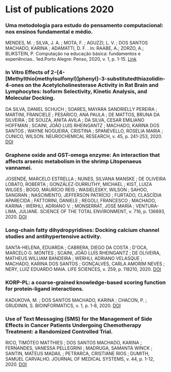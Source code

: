 # List of publications 2020

### Uma metodologia para estudo do pensamento computacional: nos ensinos fundamental e médio.
MENDES, M. ; SILVA, J. A. ; MOTA, F. ; AGUZZI, L. V. ; DOS SANTOS MACHADO, KARINA ; ADAMATTI, D. F. .  In: RAABE, A.; ZORZO, A.; BLIKSTEIN, P.
Computação na educação básica: fundamentos e experiências.. 1ed.Porto Alegre: Penso, 2020, v. 1, p. 1-15.
[Link](https://books.google.com.br/books?id=EBvLDwAAQBAJ&pg=PT17&lpg=PT17&dq=%22Uma+metodologia+para+estudo+do+pensamento+computacional:+nos+ensinos+fundamental+e+m%C3%A9dio%22&source=bl&ots=3Z_uATLIM9&sig=ACfU3U3Y2FiWtEdqee9u3v1VpdLYJ7kiPA&hl=pt-BR&sa=X&ved=2ahUKEwi6n7-fyZrxAhVxppUCHaSBBLYQ6AEwA3oECAsQAw#v=onepage&q=%22Uma%20metodologia%20para%20estudo%20do%20pensamento%20computacional%3A%20nos%20ensinos%20fundamental%20e%20m%C3%A9dio%22&f=false)

### In Vitro Effects of 2-{4-[Methylthio(methylsulfonyl)]phenyl}-3-substitutedthiazolidin-4-ones on the Acetylcholinesterase Activity in Rat Brain and Lymphocytes: Isoform Selectivity, Kinetic Analysis, and Molecular Docking.
DA SILVA, DANIEL SCHUCH ; SOARES, MAYARA SANDRIELLY PEREIRA ; MARTINI, FRANCIELE ; PESARICO, ANA PAULA ; DE MATTOS, BRUNA DA SILVEIRA ; DE SOUZA, ANITA AVILA ; DA SILVA, CESAR EMILIANO HOFFMAN ; SCAINI, JOÃO LUIS RHEINGANTZ ; MACHADO, KARINA DOS SANTOS ; WAYNE NOGUEIRA, CRISTINA ; SPANEVELLO, ROSELIA MARIA ; CUNICO, WILSON.
NEUROCHEMICAL RESEARCH, v. 45, p. 241-253, 2020.
[DOI](http://dx.doi.org/10.1007/s11064-019-02929-8)

### Graphene oxide and GST-omega enzyme: An interaction that affects arsenic metabolism in the shrimp Litopenaeus vannamei.
JOSENDE, MARCELO ESTRELLA ; NUNES, SILVANA MANSKE ; DE OLIVEIRA LOBATO, ROBERTA ; GONZÁLEZ-DURRUTHY, MICHAEL ; KIST, LUIZA WILGES ; BOGO, MAURÍCIO REIS ; WASIELESKY, WILSON ; SAHOO, SANGRAN ; NASCIMENTO, JEFFERSON PATRÍCIO ; FURTADO, CLASCÍDIA APARECIDA ; FATTORINI, DANIELE ; REGOLI, FRANCESCO ; MACHADO, KARINA ; WERHLI, ADRIANO V. ; MONSERRAT, JOSÉ MARÌA ; VENTURA-LIMA, JULIANE. 
SCIENCE OF THE TOTAL ENVIRONMENT, v. 716, p. 136893, 2020.
[DOI](https://www.sciencedirect.com/science/article/abs/pii/S0048969720304034?via%3Dihub)

### Long-chain fatty dihydropyridines: Docking calcium channel studies and antihypertensive activity.
SANTA-HELENA, EDUARDA ; CABRERA, DIEGO DA COSTA ; D'OCA, MARCELO G. MONTES ; SCAINI, JOÃO LUÍS RHEINGANTZ ; DE OLIVEIRA, MATHEUS WILLIAM BANDEIRA ; WERHLI, ADRIANO VELASQUE ; MACHADO, KARINA DOS SANTOS ; GONÇALVES, CARLA AMORIM NEVES ; NERY, LUIZ EDUARDO MAIA.
LIFE SCIENCES, v. 259, p. 118210, 2020.
[DOI](https://linkinghub.elsevier.com/retrieve/pii/S0024320520309620)

### KORP-PL: a coarse-grained knowledge-based scoring function for protein-ligand interactions.
KADUKOVA, M. ; DOS SANTOS MACHADO, KARINA ; CHACON, P. ; GRUDININ, S.
BIOINFORMATICS, v. 1, p. 1-8, 2020.
[DOI](http://dx.doi.org/10.1093/bioinformatics/btaa748)

### Use of Text Messaging (SMS) for the Management of Side Effects in Cancer Patients Undergoing Chemotherapy Treatment: a Randomized Controlled Trial.
RICO, TIMÓTEO MATTHIES ; DOS SANTOS MACHADO, KARINA ; FERNANDES, VANESSA PELLEGRINI ; MADRUGA, SAMANTA WINCK ; SANTIN, MATEUS MADAIL ; PETRARCA, CRISTIANE RIOS ; DUMITH, SAMUEL CARVALHO. 
JOURNAL OF MEDICAL SYSTEMS, v. 44, p. 1-12, 2020.
[DOI](http://dx.doi.org/10.1007/s10916-020-01663-x)
